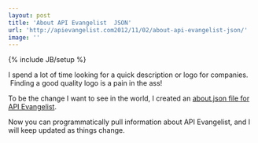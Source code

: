 ```yaml
---
layout: post
title: 'About API Evangelist  JSON'
url: 'http://apievangelist.com2012/11/02/about-api-evangelist-json/'
image: ''
---
```

{% include JB/setup %}
<p>
     I spend a lot of time looking for a quick description or logo for companies.  Finding a good quality logo is a pain in the ass!
</p>
<p>
     To be the change I want to see in the world, I created an <a title="about.json" href="/about.json">about.json file for API Evangelist</a>.
</p>
<p>
     Now you can programmatically pull information about API Evangelist, and I will keep updated as things change.
</p>
